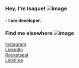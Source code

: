 ### Hey, I'm Isaque! ![image](https://user-images.githubusercontent.com/79015271/126177062-bdb988b2-9ce8-479d-84a7-24a038949390.png)

<h4>- I am developer.</h4>

### Find me elsewhere ![image](https://user-images.githubusercontent.com/79015271/126177704-67a697e0-1509-4b44-8ffd-13f011f6df7f.png)

[Instagram](https://www.instagram.com/isaquuue/?hl=pt-br) <br>
[LinkedIn](https://www.linkedin.com/in/isaque-martins/) <br>
[Rocketseat](https://app.rocketseat.com.br/me/isaque-martins-04231) <br>
[Linktr.ee](https://linktr.ee/Isaquuue)

